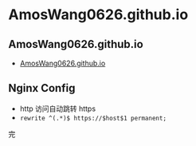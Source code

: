 # AmosWang0626.github.io

## AmosWang0626.github.io
- [AmosWang0626.github.io](AmosWang0626.github.io)

## Nginx Config
- http 访问自动跳转 https
- `rewrite ^(.*)$ https://$host$1 permanent;`

完
